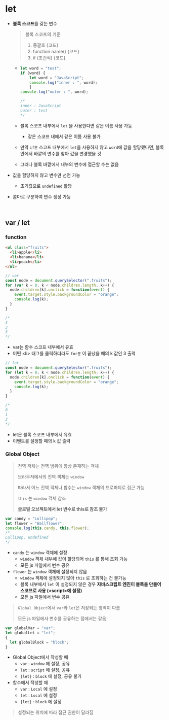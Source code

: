 # let

* **블록 스코프**를 갖는 변수

  > 블록 스코프의 기준
  >
  > 1. 중괄호 {코드}
  > 2. function name() {코드}
  > 3. if (조건식) {코드}

  * ```javascript
    let word = "test";
    if (word) {
        let word = "JavaScript";
      	console.log("inner : ", word);
        }
    console.log("outer : ", word);
    
    /*
    inner : JavaScript
    outer : test
    */
    ```

  * 블록 스코프 내부에서 `let` 을 사용한다면 같은 이름 사용 가능

    * 같은 스코프 내에서 같은 이름 사용 불가

  * 만약 `if문` 스코프 내부에서 `let`을 사용하지 않고 `word`에 값을 할당했다면, 블록 안에서 바깥의 변수를 찾아 값을 변경했을 것

  * 그러나 블록 바깥에서 내부의 변수에 접근할 수는 없음

* 값을 할당하지 않고 변수만 선언 가능

  * 초기값으로 `undefined` 할당

* 콤마로 구분하여 변수 생성 가능

<br>

## var / let

### function

```html
<ul class="fruits">
  <li>apple</li>
  <li>banana</li>
  <li>peach</li>
</ul>
```

```javascript
// var
const node = document.querySelector(".fruits");
for (var k = 0; k < node.children.length; k++) {
  node.children[k].onclick = function(event) {
    event.target.style.backgroundColor = "orange";
    console.log(k);
  }
}

/*
3
3
3
*/
```

* var는 함수 스코프 내부에서 유효
* 어떤 \<li> 태그를 클릭하더라도 `for문` 이 끝났을 때의 k 값인 3 출력

```javascript
// let
const node = document.querySelector(".fruits");
for (let k = 0; k < node.children.length; k++) {
  node.children[k].onclick = function(event) {
    event.target.style.backgroundColor = "orange";
    console.log(k);
  }
}

/*
0
1
2
*/
```

* let은 블록 스코프 내부에서 유효
* 이벤트를 설정할 때의 k 값 출력

### Global Object

> 전역 객체는 전역 범위에 항상 존재하는 객체
>
> 브라우저에서의 전역 객체는 `window`
>
> 따라서 어느 전역 객체나 함수는 `window` 객체의 프로퍼티로 접근 가능
>
> `this` 는 `window` 객체 참조
>
> **글로벌 오브젝트에서 let 변수로 this로 참조 불가**

```javascript
var candy = "Lollipop";
let flower = "Wallflower";
console.log(this.candy, this.flower);
/*
Lollipop, undefined
*/
```

* `candy` 는 `window` 객체에 설정
  * `window` 객체 내부에 값이 할당되어 `this` 를 통해 조회 가능
  * 모든 js 파일에서 변수 공유
* `flower` 는 `window` 객체에 설정되지 않음
  * `window` 객체에 설정되지 않아 `this` 로 조회하는 건 불가능
  * 블록 내부에서 `let` 이 설정되지 않은 경우 **자바스크립트 엔진이 블록을 만들어 스코프로 사용 (\<script>에 설정)**
  * 모든 js 파일에서 변수 공유

> `Global Object`에서 `var`와 `let`은 저장되는 영역이 다름
>
> 모든 js 파일에서 변수를 공유하는 점에서는 같음

```javascript
var globalVar = "var";
let globalLet = "let";
{
  let globalBlock = "block";
}
```

* Global Object에서 작성할 때
  * `var` : `window` 에 설정, 공유
  * `let` : `script` 에 설정, 공유
  * `{let}` : `block` 에 설정, 공유 불가
* 함수에서 작성할 때
  * `var` : `Local` 에 설정
  * `let` : `Local` 에 설정
  * `{let}` : `block` 에 설정

> 설정되는 위치에 따라 접근 권한이 달라짐

